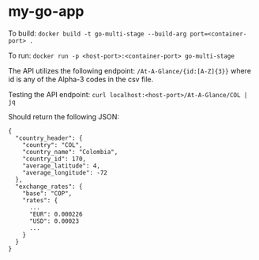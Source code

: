 # my-go-app

To build:
`docker build -t go-multi-stage --build-arg port=<container-port> .`

To run:
`docker run -p <host-port>:<container-port> go-multi-stage`

The API utilizes the following endpoint: 
`/At-A-Glance/{id:[A-Z]{3}}`
where id is any of the Alpha-3 codes in the csv file.

Testing the API endpoint:
`curl localhost:<host-port>/At-A-Glance/COL | jq`

Should return the following JSON:
```
{
  "country_header": {
    "country": "COL",
    "country_name": "Colombia",
    "country_id": 170,
    "average_latitude": 4,
    "average_longitude": -72
  },
  "exchange_rates": {
    "base": "COP",
    "rates": {
      ...
      "EUR": 0.000226
      "USD": 0.00023
      ...
    }
  }
}
```